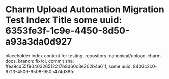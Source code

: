 # Charm Upload Automation Migration Test Index Title some uuid: 6353fe3f-1c9e-4450-8d50-a93a3da0d927
 placeholder index content for testing,  repository: canonical/upload-charm-docs,  branch: fix/ci,  commit sha: ffea9cd55f9040326512217b8d60c3e202b4a61f,  some uuid: 8403c2c0-6713-4509-9508-950c474d38fc
